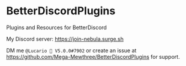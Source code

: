 # BetterDiscordPlugins

Plugins and Resources for BetterDiscord

My Discord server: https://join-nebula.surge.sh

DM me `@Lucario 🌌 V5.0.0#7902` or create an issue at https://github.com/Mega-Mewthree/BetterDiscordPlugins for support.
